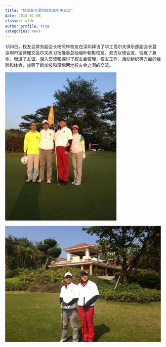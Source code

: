 ```yaml
---
title: "校友会与深圳校友高尔夫交流"
date: 2015-01-08
classes: wide
author_profile: true
categories: news
---
```


1月8日，校友会常务副会长杨照林校友在深圳拜访了华工高尔夫俱乐部副会长暨深圳市宝体曦文高尔夫练习场懂事总经理叶朝彬校友。双方以球会友，锻炼了身体，增进了友谊。深入交流和探讨了校友会管理，校友工作，活动组织等方面的经验和体会，加强了新加坡和深圳两地校友会之间的交流。

![](/assets/images/20150108a.jpg)

![](/assets/images/20150108b.jpg)
